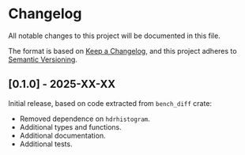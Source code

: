 # Changelog

All notable changes to this project will be documented in this file.

The format is based on [Keep a Changelog](https://keepachangelog.com/en/1.1.0/),
and this project adheres to [Semantic Versioning](https://semver.org/spec/v2.0.0.html).

## [0.1.0] - 2025-XX-XX

Initial release, based on code extracted from `bench_diff` crate:
- Removed dependence on `hdrhistogram`.
- Additional types and functions.
- Additional documentation.
- Additional tests.
